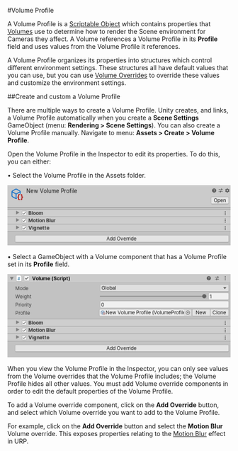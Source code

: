 #Volume Profile

A Volume Profile is a [Scriptable Object](https://docs.unity3d.com/Manual/class-ScriptableObject.html) which contains properties that [Volumes](Volumes.md) use to determine how to render the Scene environment for Cameras they affect. A Volume references a Volume Profile in its **Profile** field and uses values from the Volume Profile it references.

A Volume Profile organizes its properties into structures which control different environment settings. These structures all have default values that you can use, but you can use [Volume Overrides](VolumeComponents.md) to override these values and customize the environment settings.

##Create and custom a Volume Profile

There are multiple ways to create a Volume Profile. Unity creates, and links, a Volume Profile automatically when you create a **Scene Settings** GameObject (menu: **Rendering > Scene Settings**). You can also create a Volume Profile manually. Navigate to menu: **Assets > Create > Volume Profile**.

Open the Volume Profile in the Inspector to edit its properties. To do this, you can either:

&#8226; Select the Volume Profile in the Assets folder.

![](Images/Inspectors/VolumeProfile.png)

&#8226; Select a GameObject with a Volume component that has a Volume Profile set in its **Profile** field.

![](Images/Inspectors/Volume1.png)

When you view the Volume Profile in the Inspector, you can only see values from the Volume overrides that the Volume Profile includes; the Volume Profile hides all other values. You must add Volume override components in order to edit the default properties of the Volume Profile.

To add a Volume override component, click on the **Add Override** button, and select which Volume override you want to add to the Volume Profile. 

For example, click on the **Add Override** button and select the **Motion Blur** Volume override. This exposes properties relating to the [Motion Blur](Post-processing-Motion-Blur.md) effect in URP. 

